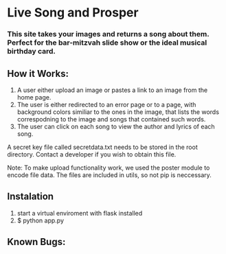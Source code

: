 
# Live Song and Prosper

### This site takes your images and returns a song about them. Perfect for the bar-mitzvah slide show or the ideal musical birthday card. 

## How it Works: <br>
   1. A user either upload an image or pastes a link to an image from the home page. <br>
   2. The user is either redirected to an error page or to a page, with background colors similiar to the ones in the image, that lists the words correspodning to the image and songs that contained such words. <br>
   3. The user can click on each song to view the author and lyrics of each song. <br>
   
A secret key file called secretdata.txt needs to be stored in the root directory. Contact a developer if you wish to obtain this file.   
   
Note:
   To make upload functionality work, we used the poster module to encode file data. The files are included in utils, so not pip is neccessary.
   
## Instalation
   1. start a virtual enviroment with flask installed
   2. $ python app.py   
## Known Bugs: 


